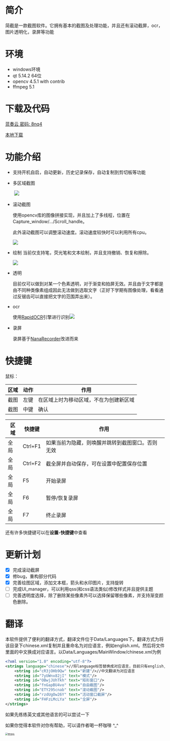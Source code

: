 # 简介

简截是一款截图软件。它拥有基本的截图及处理功能，并且还有滚动截屏，ocr，图片透明化，录屏等功能

# 环境



* windows环境
* qt 5.14.2 64位
* opencv 4.5.1 with contrib
* ffmpeg 5.1

# 下载及代码

[蓝奏云 密码: 8nq4](https://xinhecuican.lanzouy.com/b041tvkfg)

[本地下载](http://121.37.81.150:8200/easycapture/downloads/easy_capture0.5.0.exe)

# 功能介绍


* 支持开机自启，自动更新，历史记录保存，自动复制到剪切板等功能

* 多区域截图

  ​     ![](https://xinhecuican.tech/images/%E7%AE%80%E6%88%AA3.gif)

* 滚动截图

	使用opencv库的图像拼接实现，并且加上了多线程，位置在Capture_window/.../Scroll_handle。

	
	
	此外滚动截图可以调整滚动速度。滚动速度较快时可以利用所有cpu。
	
	![](https://xinhecuican.tech/images/%E7%AE%80%E6%88%AA8.gif)
	
* 绘制
	当前仅支持笔，荧光笔和文本绘制，并且支持撤销、恢复和擦除。

	![](https://xinhecuican.tech/images/%E7%AE%80%E6%88%AA6.gif)

* 透明

	目前仅可以做到对某一个色素透明，对于渐变和拍屏无效。并且由于文字都是由不同种类像素组成因此无法做到选取文字（正好下学期有图像处理，看看通过反锯齿可以直接把文字的范围弄出来）。
	
* ocr

  使用[RapidOCR](https://github.com/RapidAI/RapidOCR)引擎进行识别![](https://xinhecuican.tech/images/简截9.png)

* 录屏

  录屏基于[NanaRecorder](https://github.com/onlyet/NanaRecorder)改进而来

# 快捷键

鼠标：

| 区域 | 动作 | 作用 |
|-|-|-|
| 截图 | 左键 | 在区域上时为移动区域，不在为创建新区域 |
| 截图 | 中键 | 确认 |


| 区域 | 快捷键 | 作用 |
|-|-|-|
| 全局 | Ctrl+F1 | 如果当前为隐藏，则唤醒并跳转到截图窗口。否则无效 |
| 全局 | Ctrl+F2 | 截全屏并自动保存，可在设置中配置保存位置 |
| 全局 | F5 | 开始录屏 |
| 全局 | F6 | 暂停/恢复录屏 |
| 全局 | F7 | 终止录屏 |

还有许多快捷键可以在**设置-快捷键**中查看

# 更新计划

- [x] 完成滚动截屏
- [x] 修bug，重构部分代码
- [x] 完善绘图区域，添加文本框，箭头和水印图片，支持旋转
- [ ] 完成UI_manager，可以利用qss(和css语法类似)修改样式并且提供主题
- [ ]  完善透明度选择，除了删除某些像素外可以选择保留哪些像素，并支持渐变颜色删除。

# 翻译

本软件提供了便利的翻译方式，翻译文件位于Data/Languages下。翻译方式为将该目录下chinese.xml复制并且重命名为对应语言，例如english.xml。然后将文件里面的中文换成对应语言。以Data/Languages/MainWindow/chinese.xml为例

```xml
<?xml version="1.0" encoding="utf-8"?>
<strings language="chinese">//将language标签替换成对应语言，目前只有english,如果想翻译其他语言请先和作者联系
    <string id="cR3jOHb9Qw" text="新建"/>//中文翻译为对应语言
    <string id="7yUWnx82jI" text="模式"/>
    <string id="OBwjJUhTkh" text="矩形窗口"/>
    <string id="fnGapBU4vo" text="自由截图"/>
    <string id="ETY295cnab" text="滚动截图"/>
    <string id="rzdUgOw26Y" text="活动窗口截屏"/>
    <string id="FHFzLMcLYa" text="全屏"/>
</strings>
```
如果先练练英文或其他语言的可以尝试一下



如果你觉得本软件对你有帮助，可以请作者喝一杯咖啡 ^_^

<img src="https://image.xinhecuican.tech/img/%E8%B5%9E%E8%B5%8F%E7%A0%81.png" alt="赞赏码" style="zoom:50%;" />
